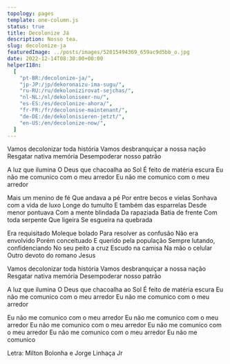```yaml
---
topology: pages
template: one-column.js
status: true
title: Decolonize Já
description: Nosso tea.
slug: decolonize-ja
featuredImage: ../posts/images/52015494369_659ac9d5bb_o.jpg
date: 2022-12-14T08:30:00+00:00
helperI18n:
  [
    "pt-BR:/decolonize-ja/",
    "jp-JP:/jp/dekoronaizu-ima-sugu/",
    "ru-RU:/ru/dekolonizirovat-sejchas/",
    "nl-NL:/nl/dekoloniseer-nu/",
    "es-ES:/es/decolonize-ahora/",
    "fr-FR:/fr/decolonise-maintenant/",
    "de-DE:/de/dekolonisieren-jetzt/",
    "en-US:/en/decolonize-now/",
  ]
---
```


Vamos decolonizar toda história
Vamos desbranquiçar a nossa nação
Resgatar nativa memória
Desempoderar nosso patrão

A luz que ilumina
O Deus que chacoalha ao Sol
É feito de matéria escura
Eu não me comunico com o meu arredor
Eu não me comunico com o meu arredor

Mais um menino de fé
Que andava a pé
Por entre becos e vielas
Sonhava com a vida de luxo
Longe do tumulto
E também das esparrelas
Desde menor pontuava
Com a mente blindada
Da rapaziada
Batia de frente
Com toda serpente
Que ligeira
Se esgueira na quebrada

Era requisitado
Moleque bolado
Para resolver as confusão
Não era envolvido
Porém conceituado
E querido pela população
Sempre lutando, confidenciando
No seu peito a cruz
Escudo na camisa
Na mão o celular
Outro devoto do romano Jesus

Vamos decolonizar toda história
Vamos desbranquiçar a nossa nação
Resgatar nativa memória
Desempoderar nosso patrão

A luz que ilumina
O Deus que chacoalha ao Sol
É feito de matéria escura
Eu não me comunico com o meu arredor
Eu não me comunico com o meu arredor

Eu não me comunico com o meu arredor
Eu não me comunico com o meu arredor
Eu não me comunico com o meu arredor
Eu não me comunico com o meu arredor
Eu não me comunico com o meu arredor
Eu não me comunico

Letra: Milton Bolonha e Jorge Linhaça Jr
